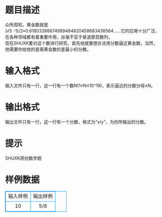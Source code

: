 # 

 
 # 题目描述 
众所周知，黄金数就是(√5&nbsp;-1)/2≈0.61803398874989484820458683436564……它的应用十分广泛，在各种领域都有着重要作用，丝毫不亚于斐波那契数列。<BR>现在SHUXK要对这个数进行研究，首先他就要想办法用分数逼近黄金数。当然，他需要你给他的是离黄金数的差最小的分数。<BR> 

 
 # 输入格式 
输入文件只有一行，这一行有一个数N(1≤N≤10^19)，表示逼近的分数分母≤N。<BR> 

 
 # 输出格式 
输出文件只有一行，这一行有一个分数，格式为“x/y”，为你所输出的分数。<BR> 

 
 # 提示 
SHUXK原创数学题<BR> 
# 样例数据
<style>
        table,table tr th, table tr td { border:1px solid #0094ff; }
        table { width: 200px; min-height: 25px; line-height: 25px; text-align: center; border-collapse: collapse;}   
    </style>
<table>
	<tr>
		<td>输入样例</td>
		<td>输出样例</td>
	</tr>
<tr><td>10
</td><td>5/8
</td></tr></table>
